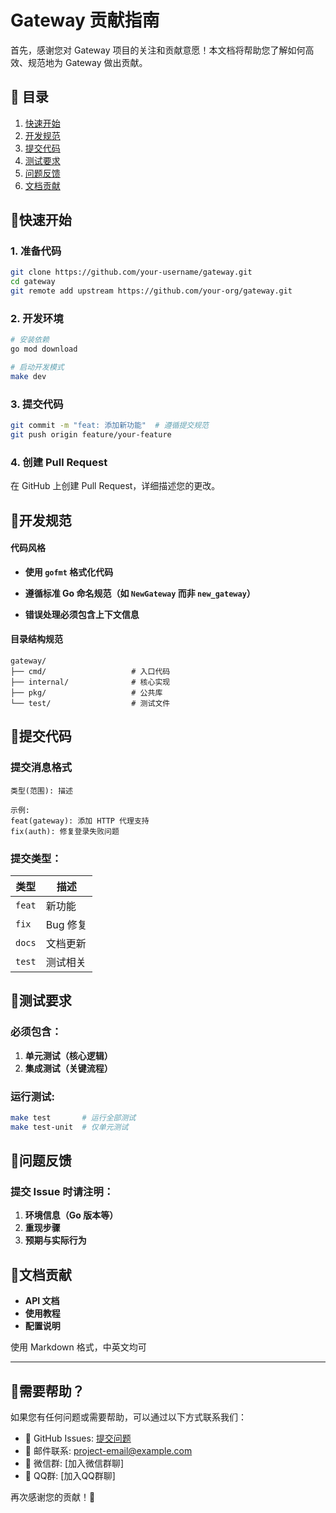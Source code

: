 # Gateway 贡献指南

首先，感谢您对 Gateway 项目的关注和贡献意愿！本文档将帮助您了解如何高效、规范地为 Gateway 做出贡献。

## 📖 目录

1. [快速开始](#快速开始)
2. [开发规范](#开发规范)
3. [提交代码](#提交代码)
4. [测试要求](#测试要求)
5. [问题反馈](#问题反馈)
6. [文档贡献](#文档贡献)


## 🚀快速开始

### 1. 准备代码

```bash
git clone https://github.com/your-username/gateway.git
cd gateway
git remote add upstream https://github.com/your-org/gateway.git
```

### 2. 开发环境

```bash
# 安装依赖
go mod download

# 启动开发模式
make dev
```

### 3. 提交代码

```bash
git commit -m "feat: 添加新功能"  # 遵循提交规范
git push origin feature/your-feature
```

### 4. 创建 Pull Request

在 GitHub 上创建 Pull Request，详细描述您的更改。

## 📝开发规范

#### 代码风格

- **使用 `gofmt` 格式化代码**

- **遵循标准 Go 命名规范（如 `NewGateway` 而非 `new_gateway`）**

- **错误处理必须包含上下文信息**


#### 目录结构规范

```
gateway/
├── cmd/                   # 入口代码
├── internal/              # 核心实现
├── pkg/                   # 公共库
└── test/                  # 测试文件
```

## 💾提交代码

### 提交消息格式

```
类型(范围): 描述

示例:
feat(gateway): 添加 HTTP 代理支持
fix(auth): 修复登录失败问题
```

### 提交类型：

| 类型 | 描述 |
|------|------|
| `feat` | 新功能 |
| `fix` | Bug 修复 |
| `docs` | 文档更新 | 
| `test` | 测试相关 |


## 🧪测试要求

### 必须包含：

1. **单元测试（核心逻辑）**
2. **集成测试（关键流程）**

### 运行测试:

```bash
make test       # 运行全部测试
make test-unit  # 仅单元测试
```

## 🐛问题反馈

### 提交 Issue 时请注明：

1. **环境信息（Go 版本等）**
2. **重现步骤**
3. **预期与实际行为**

## 📄文档贡献

- **API 文档**
- **使用教程**
- **配置说明**

使用 Markdown 格式，中英文均可

---

## 💬需要帮助？

如果您有任何问题或需要帮助，可以通过以下方式联系我们：

- 💬 GitHub Issues: [提交问题](https://github.com/your-org/gateway/issues)
- 📧 邮件联系: [project-email@example.com](mailto:project-email@example.com)
- 📱 微信群: [加入微信群聊]
- 🐧 QQ群: [加入QQ群聊]

再次感谢您的贡献！🎉 